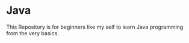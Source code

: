 # Java

This Repository is for beginners like my self to learn Java programming from the very basics.
